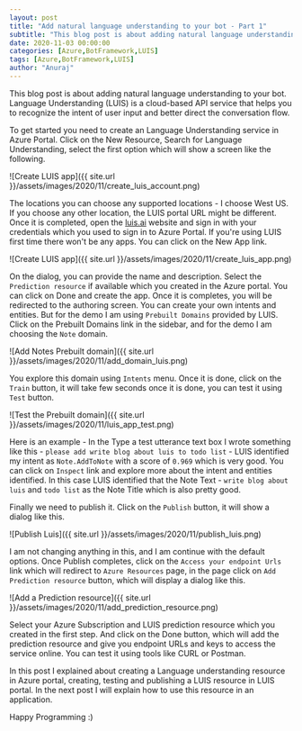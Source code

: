 ```yaml
---
layout: post
title: "Add natural language understanding to your bot - Part 1"
subtitle: "This blog post is about adding natural language understanding to your bot. Language Understanding (LUIS) is a cloud-based API service that helps you to recognize the intent of user input and better direct the conversation flow."
date: 2020-11-03 00:00:00
categories: [Azure,BotFramework,LUIS]
tags: [Azure,BotFramework,LUIS]
author: "Anuraj"
---
```

This blog post is about adding natural language understanding to your bot. Language Understanding (LUIS) is a cloud-based API service that helps you to recognize the intent of user input and better direct the conversation flow.

To get started you need to create an Language Understanding service in Azure Portal. Click on the New Resource, Search for Language Understanding, select the first option which will show a screen like the following. 

![Create LUIS app]({{ site.url }}/assets/images/2020/11/create_luis_account.png)

The locations you can choose any supported locations - I choose West US. If you choose any other location, the LUIS portal URL might be different. Once it is completed, open the [luis.ai](https://luis.ai) website and sign in with your credentials which you used to sign in to Azure Portal. If you're using LUIS first time there won't be any apps. You can click on the New App link.

![Create LUIS app]({{ site.url }}/assets/images/2020/11/create_luis_app.png)

On the dialog, you can provide the name and description. Select the `Prediction resource` if available which you created in the Azure portal. You can click on Done and create the app. Once it is completes, you will be redirected to the authoring screen. You can create your own intents and entities. But for the demo I am using `Prebuilt Domains` provided by LUIS. Click on the Prebuilt Domains link in the sidebar, and for the demo I am choosing the `Note` domain. 

![Add Notes Prebuilt domain]({{ site.url }}/assets/images/2020/11/add_domain_luis.png)

You explore this domain using `Intents` menu. Once it is done, click on the `Train` button, it will take few seconds once it is done, you can test it using `Test` button. 

![Test the Prebuilt domain]({{ site.url }}/assets/images/2020/11/luis_app_test.png)

Here is an example - In the Type a test utterance text box I wrote something like this - `please add write blog about luis to todo list` - LUIS identified my intent as `Note.AddToNote` with a score of `0.969` which is very good. You can click on `Inspect` link and explore more about the intent and entities identified. In this case LUIS identified that the Note Text - `write blog about luis` and `todo list` as the Note Title which is also pretty good. 

Finally we need to publish it. Click on the `Publish` button, it will show a dialog like this.

![Publish Luis]({{ site.url }}/assets/images/2020/11/publish_luis.png)

I am not changing anything in this, and I am continue with the default options. Once Publish completes, click on the `Access your endpoint Urls` link which will redirect to `Azure Resources` page, in the page click on `Add Prediction resource` button, which will display a dialog like this.

![Add a Prediction resource]({{ site.url }}/assets/images/2020/11/add_prediction_resource.png)

Select your Azure Subscription and LUIS prediction resource which you created in the first step. And click on the Done button, which will add the prediction resource and give you endpoint URLs and keys to access the service online. You can test it using tools like CURL or Postman.

In this post I explained about creating a Language understanding resource in Azure portal, creating, testing and publishing a LUIS resource in LUIS portal. In the next post I will explain how to use this resource in an application.

Happy Programming :)